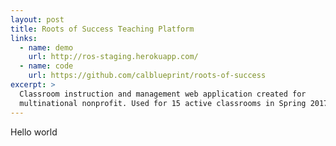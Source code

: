 ```yaml
---
layout: post
title: Roots of Success Teaching Platform
links:
  - name: demo
    url: http://ros-staging.herokuapp.com/
  - name: code
    url: https://github.com/calblueprint/roots-of-success
excerpt: >
  Classroom instruction and management web application created for
  multinational nonprofit. Used for 15 active classrooms in Spring 2017.
---
```


Hello world
